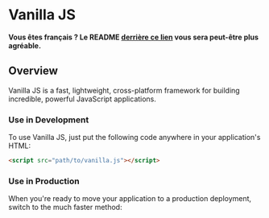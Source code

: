 # Vanilla JS #

**Vous êtes français ? Le README [derrière ce lien](http://blog.lesieur.name/vanilla-js-france/) vous sera peut-être plus agréable.**

## Overview ##

Vanilla JS is a fast, lightweight, cross-platform framework for building incredible, powerful JavaScript applications.

### Use in Development ###

To use Vanilla JS, just put the following code anywhere in your application's HTML:

```html
<script src="path/to/vanilla.js"></script>
```

### Use in Production ###

When you're ready to move your application to a production deployment, switch to the much faster method:

```html

```
